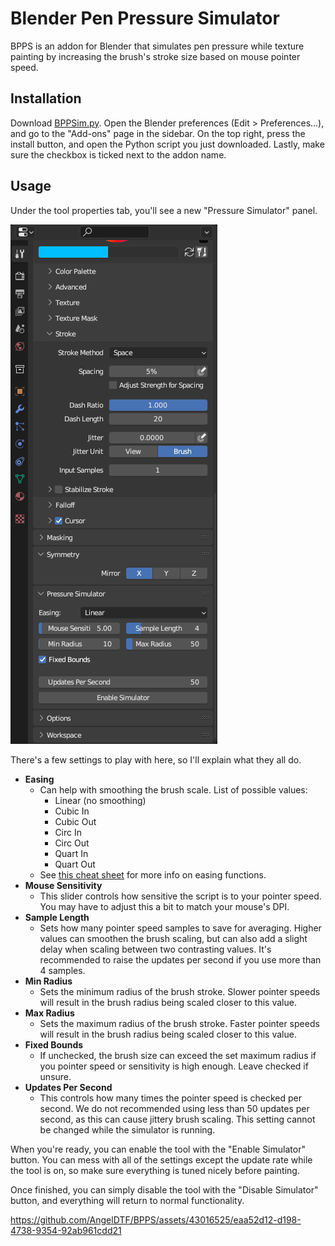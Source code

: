 # Blender Pen Pressure Simulator
BPPS is an addon for Blender that simulates pen pressure while texture painting by increasing the brush's stroke size based on mouse pointer speed.

## Installation
Download [BPPSim.py](https://github.com/AngelDTF/BPPS/blob/main/BBPsim.py). Open the Blender preferences (Edit > Preferences...), and go to the "Add-ons" page in the sidebar. On the top right, press the install button, and open the Python script you just downloaded. Lastly, make sure the checkbox is ticked next to the addon name. 

## Usage
Under the tool properties tab, you'll see a new "Pressure Simulator" panel.

![(tool properties preview)](docs/tool_panel.png)

There's a few settings to play with here, so I'll explain what they all do.

* **Easing**
  - Can help with smoothing the brush scale. List of possible values:
    - Linear (no smoothing)
	- Cubic In
	- Cubic Out
	- Circ In
	- Circ Out
	- Quart In
	- Quart Out
  - See [this cheat sheet](https://easings.net/) for more info on easing functions.
* **Mouse Sensitivity**
  - This slider controls how sensitive the script is to your pointer speed. You may have to adjust this a bit to match your mouse's DPI.
* **Sample Length**
  - Sets how many pointer speed samples to save for averaging. Higher values can smoothen the brush scaling, but can also add a slight delay when scaling between two contrasting values. It's recommended to raise the updates per second if you use more than 4 samples.
* **Min Radius**
  - Sets the minimum radius of the brush stroke. Slower pointer speeds will result in the brush radius being scaled closer to this value.
* **Max Radius**
  - Sets the maximum radius of the brush stroke. Faster pointer speeds will result in the brush radius being scaled closer to this value.
* **Fixed Bounds**
  - If unchecked, the brush size can exceed the set maximum radius if you pointer speed or sensitivity is high enough. Leave checked if unsure.
* **Updates Per Second**
  - This controls how many times the pointer speed is checked per second. We do not recommended using less than 50 updates per second, as this can cause jittery brush scaling. This setting cannot be changed while the simulator is running.

When you're ready, you can enable the tool with the "Enable Simulator" button. You can mess with all of the settings except the update rate while the tool is on, so make sure everything is tuned nicely before painting.

Once finished, you can simply disable the tool with the "Disable Simulator" button, and everything will return to normal functionality.

https://github.com/AngelDTF/BPPS/assets/43016525/eaa52d12-d198-4738-9354-92ab961cdd21
